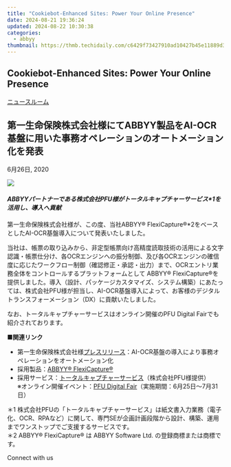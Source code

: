 ```yaml
---
title: "Cookiebot-Enhanced Sites: Power Your Online Presence"
date: 2024-08-21 19:36:24
updated: 2024-08-22 10:30:38
categories:
  - abbyy
thumbnail: https://thmb.techidaily.com/c6429f73427910ad10427b45e11889d34e56d443e99131985520486a4b9f43ec.jpg
---
```


## Cookiebot-Enhanced Sites: Power Your Online Presence

[ニュースルーム](https://tools.techidaily.com/abbyy/products/)

## 第一生命保険株式会社様にてABBYY製品をAI-OCR基盤に用いた事務オペレーションのオートメーション化を発表

6月26日, 2020

![](https://content.abbyy.com/-/media/project/abbyy/abbyy/branchtemplates/shutterstock_1272462163_1296-x-729.jpg?h=729&iar=0&w=1296)

#### _ABBYYパートナーである株式会社PFU様がトータルキャプチャーサービス\*1を活用し、導入へ貢献_

第一生命保険株式会社様が、この度、当社ABBYY® FlexiCapture®\*2をベースとしたAI-OCR基盤導入について発表いたしました。

当社は、帳票の取り込みから、非定型帳票向け高精度読取技術の活用による文字認識・帳票仕分け、各OCRエンジンへの振分制御、及び各OCRエンジンの確信度に応じたワークフロー制御（確認修正・承認・出力）まで、OCRエントリ業務全体をコントロールするプラットフォームとして ABBYY® FlexiCapture®を提供しました。導入（設計、パッケージカスタマイズ、システム構築）にあたっては、株式会社PFU様が担当し、AI-OCR基盤導入によって、お客様のデジタルトランスフォーメーション（DX）に貢献いたしました。

なお、トータルキャプチャーサービスはオンライン開催のPFU Digital Fairでも紹介されております。

**■関連リンク**

* 第一生命保険株式会社様[プレスリリース](https://www.dai-ichi-life.co.jp/company/news/pdf/2020%5F028.pdf "第一生命保険株式会社様プレスリリース")：AI-OCR基盤の導入により事務オペレーションをオートメーション化
* 採用製品：[ABBYY® FlexiCapture®](https://tools.techidaily.com/abbyy/products/)
* 採用サービス：[トータルキャプチャーサービス](https://www.pfu.fujitsu.com/si/di/ptcs/ "トータルキャプチャーサービス")（株式会社PFU様提供）  
※オンライン開催イベント：[PFU Digital Fair](https://www.pfu.fujitsu.com/digitalfair2020/ "PFU Digital Fair 2020")（実施期間：6月25日～7月31日）

  
＊1 株式会社PFUの「トータルキャプチャーサービス」は紙文書入力業務（電子化、OCR、RPAなど）に関して、専門SEが企画計画段階から設計、構築、運用までワンストップでご支援するサービスです。  
＊2 ABBYY® FlexiCapture® は ABBYY Software Ltd. の登録商標または商標です。

Connect with us

<ins class="adsbygoogle"
     style="display:block"
     data-ad-format="autorelaxed"
     data-ad-client="ca-pub-7571918770474297"
     data-ad-slot="1223367746"></ins>



<ins class="adsbygoogle"
     style="display:block"
     data-ad-client="ca-pub-7571918770474297"
     data-ad-slot="8358498916"
     data-ad-format="auto"
     data-full-width-responsive="true"></ins>
